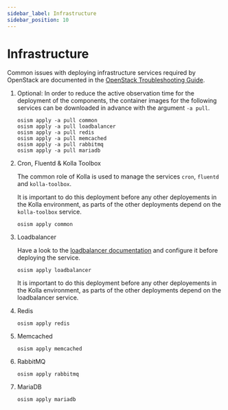 ```yaml
---
sidebar_label: Infrastructure
sidebar_position: 10
---
```


# Infrastructure

Common issues with deploying infrastructure services required by OpenStack
are documented in the [OpenStack Troubleshooting Guide](../../troubleshooting-guide/openstack.md).


1. Optional: In order to reduce the active observation time for the deployment of the components, 
   the container images for the following services can be downloaded in advance with the argument `-a pull`.
   ```
   osism apply -a pull common
   osism apply -a pull loadbalancer
   osism apply -a pull redis
   osism apply -a pull memcached
   osism apply -a pull rabbitmq
   osism apply -a pull mariadb
   ```

2. Cron, Fluentd & Kolla Toolbox

   The common role of Kolla is used to manage the services `cron`, `fluentd`
   and `kolla-toolbox`.

   It is important to do this deployment before any other deployements in the Kolla
   environment, as parts of the other deployments depend on the `kolla-toolbox`
   service.

   ```
   osism apply common
   ```

3. Loadbalancer

   Have a look to the [loadbalancer documentation](../../configuration-guide/loadbalancer.md) and configure it before deploying the service.
   ```
   osism apply loadbalancer
   ```

   It is important to do this deployment before any other deployements in the Kolla
   environment, as parts of the other deployments depend on the loadbalancer
   service.

4. Redis

   ```
   osism apply redis
   ```

5. Memcached

   ```
   osism apply memcached
   ```

6. RabbitMQ

   ```
   osism apply rabbitmq
   ```

7. MariaDB

   ```
   osism apply mariadb
   ```
